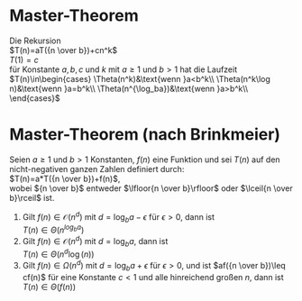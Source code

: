 # Master-Theorem
Die Rekursion  
$T(n)=aT({n \over b})+cn^k$  
$T(1)=c$  
für Konstante $a,b,c$ und $k$ mit $a\geq 1$ und $b>1$ hat die Laufzeit  
$T(n)\in\begin{cases}
\Theta(n^k)&\text{wenn }a<b^k\\
\Theta(n^k\log n)&\text{wenn }a=b^k\\
\Theta(n^{\log_ba})&\text{wenn }a>b^k\\
\end{cases}$

# Master-Theorem (nach Brinkmeier)
Seien $a\geq 1$ und $b>1$ Konstanten, $f(n)$ eine Funktion und sei $T(n)$ auf den nicht-negativen ganzen Zahlen definiert durch:  
$T(n)=a*T({n \over b})+f(n)$,  
wobei ${n \over b}$ entweder $\lfloor{n \over b}\rfloor$ oder $\lceil{n \over b}\rceil$ ist.

1.  Gilt $f(n)\in\mathcal O(n^d)$ mit $d=\log_b a-\epsilon$ für $\epsilon>0$, dann ist  
    $T(n)\in\Theta(n^{log_ba})$
2.  Gilt $f(n)\in\mathcal O(n^d)$ mit $d=\log_b a$, dann ist  
    $T(n)\in\Theta(n^d\log(n))$
3.  Gilt $f(n)\in\Omega(n^d)$ mit $d=\log_b a+\epsilon$ für $\epsilon>0$, und ist $af({n \over b})\leq cf(n)$ für eine Konstante $c<1$ und alle hinreichend großen $n$, dann ist  
    $T(n)\in\Theta(f(n))$